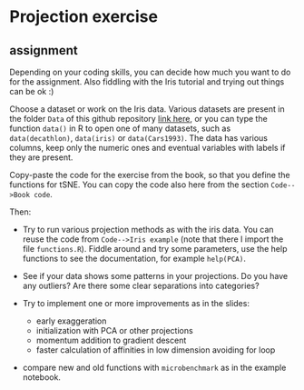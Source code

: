 # Projection exercise


## assignment

Depending on your coding skills, you can decide how much you want to do for the assignment. Also fiddling with the Iris tutorial and trying out things can be ok :)

Choose a dataset or work on the Iris data. Various datasets are present in the folder `Data` of this github repository [link here](hello), or you can type the function `data()` in R to open one of many datasets, such as `data(decathlon)`, `data(iris)` or `data(Cars1993)`. The data has various columns, keep only the numeric ones and eventual variables with labels if they are present.


Copy-paste the code for the exercise from the book, so that you define the functions for tSNE. You can copy the code also here from the section `Code-->Book code`. 

Then:

- Try to run various projection methods as with the iris data. You can reuse the code from `Code-->Iris example` (note that there I import the file `functions.R`). Fiddle around and try some parameters, use the help functions to see the documentation, for example `help(PCA)`.

- See if your data shows some patterns in your projections. Do you have any outliers? Are there some clear separations into categories?

- Try to implement one or more improvements as in the slides:
  - early exaggeration
  - initialization with PCA or other projections
  - momentum addition to gradient descent
  - faster calculation of affinities in low dimension avoiding for loop

- compare new and old functions with `microbenchmark` as in the example notebook.

